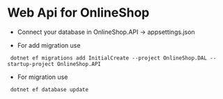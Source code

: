 # Web Api for OnlineShop
- Connect your database in OnlineShop.API -> appsettings.json
  
- For add migration use
```
 dotnet ef migrations add InitialCreate --project OnlineShop.DAL --startup-project OnlineShop.API
```
   
- For migration use
```
 dotnet ef database update
```
